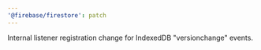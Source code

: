 ```yaml
---
'@firebase/firestore': patch
---
```


Internal listener registration change for IndexedDB "versionchange" events.
